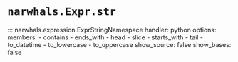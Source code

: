 # `narwhals.Expr.str`

::: narwhals.expression.ExprStringNamespace
    handler: python
    options:
      members:
        - contains
        - ends_with
        - head
        - slice
        - starts_with
        - tail
        - to_datetime
        - to_lowercase
        - to_uppercase
      show_source: false
      show_bases: false
